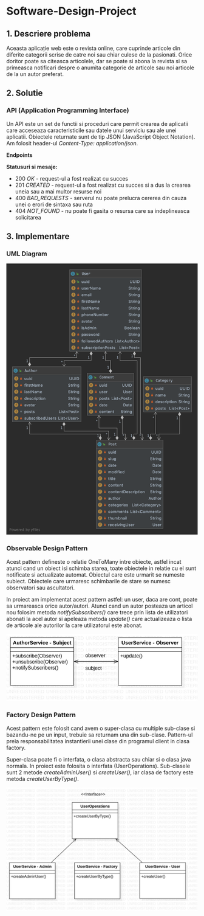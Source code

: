 # Software-Design-Project

## 1. Descriere problema
Aceasta aplicație web este o revista online, care cuprinde articole din diferite categorii scrise de catre noi sau chiar culese de la pasionati. Orice doritor poate sa citeasca articolele, dar se poate si abona la revista si sa primeasca notificari despre o anumita categorie de articole sau noi articole de la un autor preferat.

## 2. Solutie

### API (Application Programming Interface)

Un API este un set de functii si proceduri care permit crearea de aplicatii care acceseaza caracteristicile sau datele unui serviciu sau ale unei aplicatii.
Obiectele returnate sunt de tip JSON (JavaScript Object Notation). Am folosit header-ul _Content-Type: application/json_.

**Endpoints**

**Statusuri si mesaje:**
+ 200 _OK_ - request-ul a fost realizat cu succes 
+ 201 _CREATED_ - request-ul a fost realizat cu succes si a dus la crearea uneia sau a mai multor resurse noi
+ 400 _BAD_REQUESTS_ - serverul nu poate prelucra cererea din cauza unei o erori de sintaxa sau ruta
+ 404 _NOT_FOUND_ - nu poate fi gasita o resursa care sa indeplineasca solicitarea

## 3. Implementare

### UML Diagram

![UML](https://github.com/andreeamircea16/Software-Design-Project/blob/master/src/main/resources/static/umlDiagram.png)

### Observable Design Pattern

Acest pattern defineste o relatie OneToMany intre obiecte, astfel incat atunci cand un obiect isi schimba starea, toate obiectele in relatie cu el sunt notificate si actualizate automat. Obiectul care este urmarit se numeste subiect. Obiectele care urmaresc schimbarile de stare se numesc observatori sau ascultatori.

In proiect am implementat acest pattern astfel: un user, daca are cont, poate sa urmareasca orice autor/autori. Atunci cand un autor posteaza un articol nou folosim metoda _notifySubscribers()_ care trece prin lista de utilizatori abonati la acel autor si apeleaza metoda _update()_ care actualizeaza o lista de articole ale autorilor la care utilizatorul este abonat.

![UML](https://github.com/andreeamircea16/Software-Design-Project/blob/master/src/main/resources/static/ObserverDiagram.jpg)

### Factory Design Pattern

Acest pattern este folosit cand avem o super-clasa cu multiple sub-clase si bazandu-ne pe un input, trebuie sa returnam una din sub-clase. Pattern-ul preia responsabilitatea instantierii unei clase din programul client in clasa factory.

Super-clasa poate fi o interfata, o clasa abstracta sau chiar si o clasa java normala. In proiect este folosita o interfata (UserOperations). Sub-clasele sunt 2 metode _createAdminUser()_ si _createUser()_, iar clasa de factory este metoda _createUserByType()_.

![UML](https://github.com/andreeamircea16/Software-Design-Project/blob/master/src/main/resources/static/FactoryDiagram.jpg)
